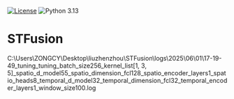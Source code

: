 [![License](https://img.shields.io/badge/License-BSD%203--Clause-red.svg)](https://github.com/skyearth-lzz/AnomalyDetectionLib/blob/main/LICENSE)
![Python 3.13](https://img.shields.io/badge/python-3.13-blue.svg)

# STFusion
C:\\Users\\ZONGCY\\Desktop\\liuzhenzhou\\STFusion\\logs\\2025\\06\\01\\17-19-49_tuning_tuning_batch_size256_kernel_list[1, 3, 5]_spatio_d_model55_spatio_dimension_fcl128_spatio_encoder_layers1_spatio_heads8_temporal_d_model32_temporal_dimension_fcl32_temporal_encoder_layers1_window_size100.log
